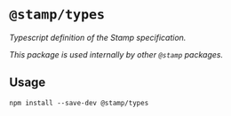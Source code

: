 # `@stamp/types`

_Typescript definition of the Stamp specification._

_This package is used internally by other `@stamp` packages._

## Usage

```shell
npm install --save-dev @stamp/types
```
